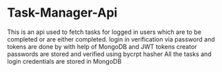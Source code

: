 # Task-Manager-Api
This is an api used to fetch tasks for logged in users which are to be completed or are either completed.
login in verification via password and tokens are done by with help of MongoDB and JWT tokens creator
passwords are stored and verified using bycrpt hasher
All the tasks and login credentials are stored in MongoDB 
